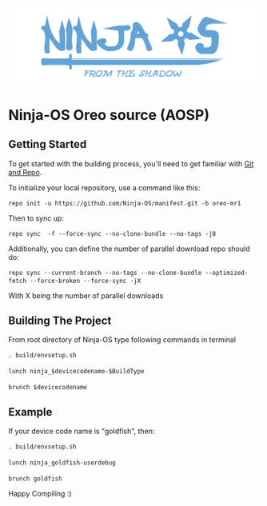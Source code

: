<img src="https://raw.githubusercontent.com/Ninja-OS/manifest/N/logo.png">

Ninja-OS Oreo source (AOSP)
========

Getting Started
---------------

To get started with the building process, you'll need to get familiar with [Git and Repo](http://source.android.com/source/using-repo.html).

To initialize your local repository, use a command like this:

    repo init -u https://github.com/Ninja-OS/manifest.git -b oreo-mr1

Then to sync up:

    repo sync  -f --force-sync --no-clone-bundle --no-tags -j8

Additionally, you can define the number of parallel download repo should do:

    repo sync --current-branch --no-tags --no-clone-bundle --optimized-fetch --force-broken --force-sync -jX

With X being the number of parallel downloads

 Building The Project
 ----------------------------------

From root directory of Ninja-OS type following commands in terminal

	. build/envsetup.sh
   
    lunch ninja_$devicecodename-$BuildType
   
	brunch $devicecodename

Example
---------------

If your device code name is "goldfish", then:

	. build/envsetup.sh

    lunch ninja_goldfish-userdebug

	brunch goldfish

Happy Compiling :)
